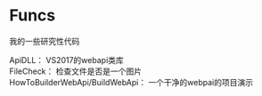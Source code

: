 # Funcs
我的一些研究性代码


ApiDLL： VS2017的webapi类库</br>
FileCheck： 检查文件是否是一个图片</br>
HowToBuilderWebApi/BuildWebApi： 一个干净的webpai的项目演示</br>

